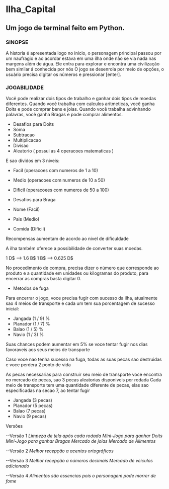 # Ilha_Capital

## Um jogo de terminal feito em Python.

### SINOPSE

A historia é apresentada logo no inicio, o personagem principal passou por um naufragio e ao acordar estava em uma ilha onde não se via nada nas margens além de água.
Ele entra para explorar e encontra uma civilização bem similar á conhecida por nós
O jogo se desenrola por meio de opções, o usuário precisa digitar os números e pressionar [enter].

### JOGABILIDADE

Você pode realizar dois tipos de trabalho e ganhar dois tipos de moedas diferentes.
Quando você trabalha com calculos aritmeticas, você ganha Doits e pode comprar bens e joias.
Quando você trabalha advinhando palavras, você ganha Bragas e pode comprar alimentos.

- Desafios para Doits
- Soma
- Subtracao
- Multiplicacao
- Divisao
- Aleatorio ( possui as 4 operacoes matematicas )

E sao dividos em 3 niveis:

- Facil (operacoes com numeros de 1 a 10)
- Medio (operacoes com numeros de 10 a 50)
- Dificil (operacoees com numeros de 50 a 100)


- Desafios para Braga
- Nome (Facil)
- Pais (Medio)
- Comida (Dificil)

Recompensas aumentam de acordo ao nivel de dificuldade

A ilha também oferece a possibilidade de converter suas moedas.

1 D$ --> 1.6 B$
1 B$ --> 0.625 D$

No procedimento de compra, precisa dizer o número que corresponde ao produto e a quantidade em unidades ou kilogramas do produto, para encerrar as compras basta digitar 0.

- Metodos de fuga

Para encerrar o jogo, voce precisa fugir com sucesso da ilha, atualmente sao 4 meios de transporte e cada um tem sua porcentagem de sucesso inicial:

- Jangada (1 / 9) %
- Planador (1 / 7) %
- Balao (1 / 5) %
- Navio (1 / 3) %

Suas chances podem aumentar em 5%  se voce tentar fugir nos dias favoraveis aos seus meios de transporte

Caso voce nao tenha sucesso na fuga, todas as suas pecas sao destruidas e voce perdera 2 ponto de vida

As pecas necessarias para construir seu meio de transporte voce encontra no mercado de pecas, sao 3 pecas aleatorias disponiveis por rodada
Cada meio de transporte tem uma quantidade diferente de pecas, elas sao especificadas na secao 7, ao tentar fugir

- Jangada (3 pecas)
- Planador (5 pecas)
- Balao (7 pecas)
- Navio (9 pecas)


Versões

--Versão 1
*Limpeza de tela após cada rodada*
*Mini-Jogo para ganhar Doits*
*Mini-Jogo para ganhar Bragas*
*Mercado de joias*
*Mercado de Alimentos*

--Versão 2
*Melhor recepção a acentos ortográficos*

--Versão 3
*Melhor recepção a números decimais*
*Mercado de veiculos adicionado*

--Versão 4
*Alimentos são essencias pois o personagem pode morrer de fome*

